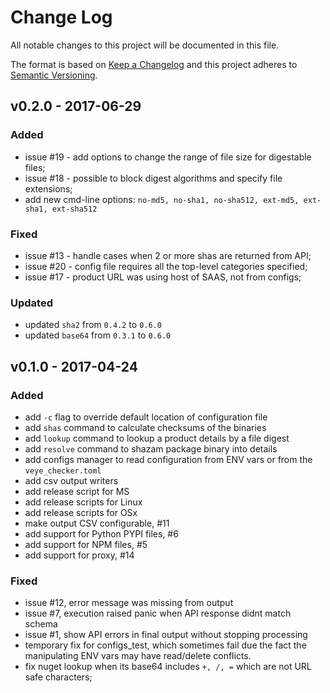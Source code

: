 # Change Log
All notable changes to this project will be documented in this file.

The format is based on [Keep a Changelog](http://keepachangelog.com/)
and this project adheres to [Semantic Versioning](http://semver.org/).

## v0.2.0 - 2017-06-29
### Added 

- issue #19 - add options to change the range of file size for digestable files; 
- issue #18 - possible to block digest algorithms and specify file extensions;
- add new cmd-line options: `no-md5, no-sha1, no-sha512, ext-md5, ext-sha1, ext-sha512`
 
### Fixed
 
- issue #13 - handle cases when 2 or more shas are returned from API;
- issue #20 - config file requires all the top-level categories specified;
- issue #17 - product URL was using host of SAAS, not from configs;
 
### Updated

- updated `sha2` from `0.4.2` to `0.6.0`
- updated `base64` from `0.3.1` to `0.6.0`


## v0.1.0 - 2017-04-24
### Added

- add `-c` flag to override default location of configuration file
- add `shas` command to calculate checksums of the binaries
- add `lookup` command to lookup a product details by a file digest
- add `resolve` command to shazam package binary into details
- add configs manager to read configuration from ENV vars or from the `veye_checker.toml`
- add csv output writers
- add release script for MS
- add release scripts for Linux
- add release scripts for OSx
- make output CSV configurable,  #11
- add support for Python PYPI files, #6
- add support for NPM files, #5
- add support for proxy, #14

### Fixed

- issue #12, error message was missing from output
- issue #7, execution raised panic when API response didnt match schema
- issue #1, show API errors in final output without stopping processing
- temporary fix for configs_test, which sometimes fail due the fact the manipulating ENV vars may have read/delete conflicts.
- fix nuget lookup when its base64 includes `+, /, =` which are not URL safe characters;


